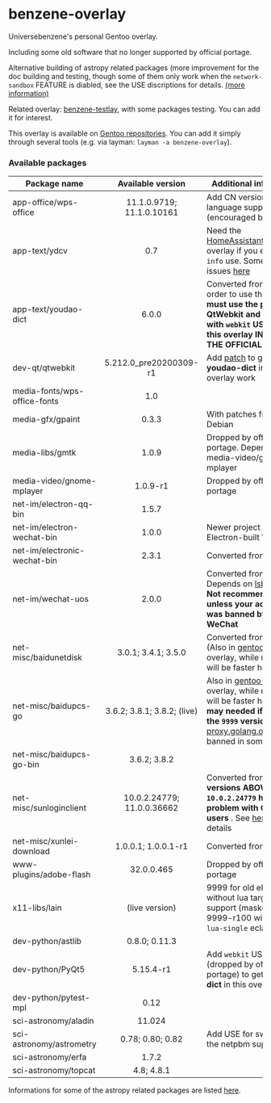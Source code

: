 # benzene-overlay
Universebenzene's personal Gentoo overlay.

Including some old software that no longer supported by official portage.

Alternative building of astropy related packages (more improvement for the doc building and testing, though some of them only work when the `network-sandbox` FEATURE is diabled, see the USE discriptions for details. [(more information)](https://github.com/Universebenzene/benzene-overlay/tree/master/dev-python#informations-for-astropy-related-packages)

Related overlay: [benzene-testlay](https://github.com/Universebenzene/benzene-testlay), with some packages testing. You can add it for interest.

This overlay is available on [Gentoo repositories](https://overlays.gentoo.org). You can add it simply through several tools (e.g. via layman: `layman -a benzene-overlay`).

### Available packages

Package name | Available version | Additional information
------------ | :---------------: | ----------------------
app-office/wps-office        | 11.1.0.9719; 11.1.0.10161   | Add CN version and more language support (encouraged by [AUR](https://aur.archlinux.org/packages/?O=0&SeB=nd&K=wps-office&outdated=&SB=n&SO=a&PP=50&do_Search=Go))
app-text/ydcv                | 0.7                         | Need the [HomeAssistantRepository](https://git.edevau.net/onkelbeh/HomeAssistantRepository) overlay if you enable `pkg-info` use. Some other issues [here](https://forums.gentoo.org/viewtopic-p-8352006.html)
app-text/youdao-dict         | 6.0.0                       | Converted from [AUR](https://aur.archlinux.org/packages/youdao-dict). In order to use this you **must use the patched QtWebkit and PyQt5 with `webkit` USE flag in this overlay INSTEAD OF THE OFFICIAL ONE**
dev-qt/qtwebkit              | 5.212.0\_pre20200309-r1     | Add [patch](https://github.com/Universebenzene/benzene-overlay/blob/master/dev-qt/qtwebkit/files/qtwebkit-5.212.0_pre20200309-position.patch) to get **youdao-dict** in this overlay work
media-fonts/wps-office-fonts | 1.0                         |
media-gfx/gpaint             | 0.3.3                       | With patches from Debian
media-libs/gmtk              | 1.0.9                       | Dropped by official portage. Dependency of media-video/gnome-mplayer
media-video/gnome-mplayer    | 1.0.9-r1                    | Dropped by official portage
net-im/electron-qq-bin       | 1.5.7                       |
net-im/electron-wechat-bin   | 1.0.0                       | Newer project of Electron-built WeChat
net-im/electronic-wechat-bin | 2.3.1                       | Converted from [AUR](https://aur.archlinux.org/packages/electronic-wechat-bin)
net-im/wechat-uos            | 2.0.0                       | Converted from [AUR](https://aur.archlinux.org/packages/wechat-uos). Depends on [lsb-release](https://packages.gentoo.org/packages/sys-apps/lsb-release). **Not recommended, unless your account was banned by Web WeChat**
net-misc/baidunetdisk        | 3.0.1; 3.4.1; 3.5.0         | Converted from [AUR](https://aur.archlinux.org/packages/baidunetdisk-bin) (Also in [gentoo-zh](https://github.com/microcai/gentoo-zh) overlay, while upgrade will be faster here)
net-misc/baidupcs-go         | 3.6.2; 3.8.1; 3.8.2; (live) | Also in [gentoo-zh](https://github.com/microcai/gentoo-zh) overlay, while upgrade will be faster here. **Proxy may needed if you use the `9999` version**, as the [proxy.golang.org](https://proxy.golang.org) is banned in some regions
net-misc/baidupcs-go-bin     | 3.6.2; 3.8.2                |
net-misc/sunloginclient      | 10.0.2.24779; 11.0.0.36662  | Converted from [AUR](https://aur.archlinux.org/packages/sunloginclient), but **versions ABOVE `10.0.2.24779` have some problem with OpenRC users** . See [here](https://github.com/Universebenzene/benzene-overlay/tree/master/net-misc/sunloginclient#note-for-sunloginclient) for details
net-misc/xunlei-download     | 1.0.0.1; 1.0.0.1-r1         | Converted from [AUR](https://aur.archlinux.org/packages/xunlei-bin/)
www-plugins/adobe-flash      | 32.0.0.465                  | Dropped by official portage
x11-libs/lain                | (live version)              | 9999 for old ebuild without lua targets support (masked); 9999-r100 with the new `lua-single` eclass
dev-python/astlib            | 0.8.0; 0.11.3               |
dev-python/PyQt5             | 5.15.4-r1                   | Add `webkit` USE flag (dropped by official portage) to get **youdao-dict** in this overlay work
dev-python/pytest-mpl        | 0.12                        |
sci-astronomy/aladin         | 11.024                      |
sci-astronomy/astrometry     | 0.78; 0.80; 0.82            | Add USE for switching the netpbm support
sci-astronomy/erfa           | 1.7.2                       |
sci-astronomy/topcat         | 4.8; 4.8.1                  |

Informations for some of the astropy related packages are listed [here](https://github.com/Universebenzene/benzene-overlay/tree/master/dev-python#informations-for-astropy-related-packages).
